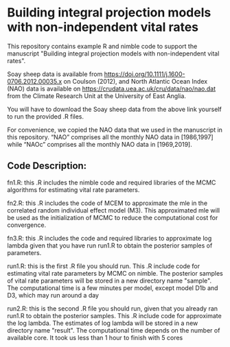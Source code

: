 # Building integral projection models with non-independent vital rates

This repository contains example R and nimble code to support the manuscript "Building integral projection models with non-independent vital rates". 

Soay sheep data is available from https://doi.org/10.1111/j.1600-0706.2012.00035.x on Coulson (2012), and North Atlantic Ocean Index (NAO) data is available on https://crudata.uea.ac.uk/cru/data/nao/nao.dat from the Climate Research Unit at the University of East Anglia.

You will have to download the Soay sheep data from the above link yourself to run the provided .R files. 

For convenience, we copied the NAO data that we used in the manuscript in this repository. “NAO” comprises all the monthly NAO data in [1986,1997] while “NAOc” comprises all the monthly NAO data in [1969,2019].



## Code Description:

fn1.R: this .R includes the nimble code and required libraries of the MCMC algorithms for estimating vital rate parameters.

fn2.R: this .R includes the code of MCEM to approximate the mle in the correlated random individual effect model (M3). This approximated mle will be used as the initialization of MCMC to reduce the computational cost for convergence.

fn3.R: this .R includes the code and required libraries to approximate log lambda given that you have run run1.R to obtain the posterior samples of parameters.

run1.R: this is the first .R file you should run. This .R include code for estimating vital rate parameters by MCMC on nimble. The posterior samples of vital rate parameters will be stored in a new directory name "sample". The computational time is a few minutes per model, except model D1b and D3, which may run around a day

run2.R: this is the second .R file you should run, given that you already ran run1.R to obtain the posterior samples. This .R include code for approximate the log lambda. The estimates of log lambda will be stored in a new directory name "result". The computational time depends on the number of available core. It took us less than 1 hour to finish with 5 cores
